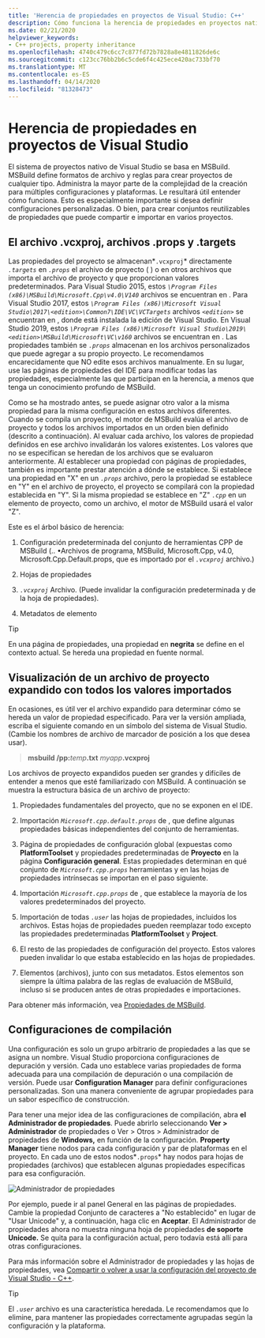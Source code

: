```yaml
---
title: 'Herencia de propiedades en proyectos de Visual Studio: C++'
description: Cómo funciona la herencia de propiedades en proyectos nativos (MSBuild) de Visual Studio C++.
ms.date: 02/21/2020
helpviewer_keywords:
- C++ projects, property inheritance
ms.openlocfilehash: 4740c479c6cc7c877fd72b7828a8e4811826de6c
ms.sourcegitcommit: c123cc76bb2b6c5cde6f4c425ece420ac733bf70
ms.translationtype: MT
ms.contentlocale: es-ES
ms.lasthandoff: 04/14/2020
ms.locfileid: "81328473"
---
```

# <a name="property-inheritance-in-visual-studio-projects"></a>Herencia de propiedades en proyectos de Visual Studio

El sistema de proyectos nativo de Visual Studio se basa en MSBuild. MSBuild define formatos de archivo y reglas para crear proyectos de cualquier tipo. Administra la mayor parte de la complejidad de la creación para múltiples configuraciones y plataformas. Le resultará útil entender cómo funciona. Esto es especialmente importante si desea definir configuraciones personalizadas. O bien, para crear conjuntos reutilizables de propiedades que puede compartir e importar en varios proyectos.

## <a name="the-vcxproj-file-props-files-and-targets-files"></a>El archivo .vcxproj, archivos .props y .targets

Las propiedades del proyecto se almacenan*`.vcxproj`* directamente *`.targets`* en *`.props`* el archivo de proyecto ( ) o en otros archivos que importa el archivo de proyecto y que proporcionan valores predeterminados. Para Visual Studio 2015, estos *`\Program Files (x86)\MSBuild\Microsoft.Cpp\v4.0\V140`* archivos se encuentran en . Para Visual Studio 2017, estos *`\Program Files (x86)\Microsoft Visual Studio\2017\<edition>\Common7\IDE\VC\VCTargets`* archivos *`<edition>`* se encuentran en , donde está instalada la edición de Visual Studio. En Visual Studio 2019, estos *`\Program Files (x86)\Microsoft Visual Studio\2019\<edition>\MSBuild\Microsoft\VC\v160`* archivos se encuentran en . Las propiedades también se *`.props`* almacenan en los archivos personalizados que puede agregar a su propio proyecto. Le recomendamos encarecidamente que NO edite esos archivos manualmente. En su lugar, use las páginas de propiedades del IDE para modificar todas las propiedades, especialmente las que participan en la herencia, a menos que tenga un conocimiento profundo de MSBuild.

Como se ha mostrado antes, se puede asignar otro valor a la misma propiedad para la misma configuración en estos archivos diferentes. Cuando se compila un proyecto, el motor de MSBuild evalúa el archivo de proyecto y todos los archivos importados en un orden bien definido (descrito a continuación). Al evaluar cada archivo, los valores de propiedad definidos en ese archivo invalidarán los valores existentes. Los valores que no se especifican se heredan de los archivos que se evaluaron anteriormente. Al establecer una propiedad con páginas de propiedades, también es importante prestar atención a dónde se establece. Si establece una propiedad en "X" en un *`.props`* archivo, pero la propiedad se establece en "Y" en el archivo de proyecto, el proyecto se compilará con la propiedad establecida en "Y". Si la misma propiedad se establece en "Z" *`.cpp`* en un elemento de proyecto, como un archivo, el motor de MSBuild usará el valor "Z".

Este es el árbol básico de herencia:

1. Configuración predeterminada del conjunto de herramientas CPP de MSBuild (.. •Archivos de programa, MSBuild, Microsoft.Cpp, v4.0, Microsoft.Cpp.Default.props, que es importado por el *`.vcxproj`* archivo.)

1. Hojas de propiedades

1. *`.vcxproj`* Archivo. (Puede invalidar la configuración predeterminada y de la hoja de propiedades).

1. Metadatos de elemento

> [!TIP]
> En una página de propiedades, una propiedad en **negrita** se define en el contexto actual. Se hereda una propiedad en fuente normal.

## <a name="view-an-expanded-project-file-with-all-imported-values"></a>Visualización de un archivo de proyecto expandido con todos los valores importados

En ocasiones, es útil ver el archivo expandido para determinar cómo se hereda un valor de propiedad especificado. Para ver la versión ampliada, escriba el siguiente comando en un símbolo del sistema de Visual Studio. (Cambie los nombres de archivo de marcador de posición a los que desea usar).

> **msbuild /pp:**_temp_**.txt** _myapp_**.vcxproj**

Los archivos de proyecto expandidos pueden ser grandes y difíciles de entender a menos que esté familiarizado con MSBuild. A continuación se muestra la estructura básica de un archivo de proyecto:

1. Propiedades fundamentales del proyecto, que no se exponen en el IDE.

1. Importación *`Microsoft.cpp.default.props`* de , que define algunas propiedades básicas independientes del conjunto de herramientas.

1. Página de propiedades de configuración global (expuestas como **PlatformToolset** y propiedades predeterminadas de **Proyecto** en la página **Configuración general**. Estas propiedades determinan en qué conjunto de *`Microsoft.cpp.props`* herramientas y en las hojas de propiedades intrínsecas se importan en el paso siguiente.

1. Importación *`Microsoft.cpp.props`* de , que establece la mayoría de los valores predeterminados del proyecto.

1. Importación de todas *`.user`* las hojas de propiedades, incluidos los archivos. Estas hojas de propiedades pueden reemplazar todo excepto las propiedades predeterminadas **PlatformToolset** y **Project**.

1. El resto de las propiedades de configuración del proyecto. Estos valores pueden invalidar lo que estaba establecido en las hojas de propiedades.

1. Elementos (archivos), junto con sus metadatos. Estos elementos son siempre la última palabra de las reglas de evaluación de MSBuild, incluso si se producen antes de otras propiedades e importaciones.

Para obtener más información, vea [Propiedades de MSBuild](/visualstudio/msbuild/msbuild-properties).

## <a name="build-configurations"></a>Configuraciones de compilación

Una configuración es solo un grupo arbitrario de propiedades a las que se asigna un nombre. Visual Studio proporciona configuraciones de depuración y versión. Cada uno establece varias propiedades de forma adecuada para una compilación de depuración o una compilación de versión. Puede usar **Configuration Manager** para definir configuraciones personalizadas. Son una manera conveniente de agrupar propiedades para un sabor específico de construcción.

Para tener una mejor idea de las configuraciones de compilación, abra **el Administrador de propiedades**. Puede abrirlo seleccionando **Ver > Administrador** de propiedades o Ver > Otros > Administrador de propiedades de **Windows,** en función de la configuración. **Property Manager** tiene nodos para cada configuración y par de plataformas en el proyecto. En cada uno de estos nodos*`.props`* hay nodos para hojas de propiedades (archivos) que establecen algunas propiedades específicas para esa configuración.

![Administrador de propiedades](media/property-manager.png "Administrador de propiedades")

Por ejemplo, puede ir al panel General en las páginas de propiedades. Cambie la propiedad Conjunto de caracteres a "No establecido" en lugar de "Usar Unicode" y, a continuación, haga clic en **Aceptar**. El Administrador de propiedades ahora no muestra ninguna hoja de propiedades **de soporte Unicode.** Se quita para la configuración actual, pero todavía está allí para otras configuraciones.

Para más información sobre el Administrador de propiedades y las hojas de propiedades, vea [Compartir o volver a usar la configuración del proyecto de Visual Studio - C++](create-reusable-property-configurations.md).

> [!TIP]
> El *`.user`* archivo es una característica heredada. Le recomendamos que lo elimine, para mantener las propiedades correctamente agrupadas según la configuración y la plataforma.
